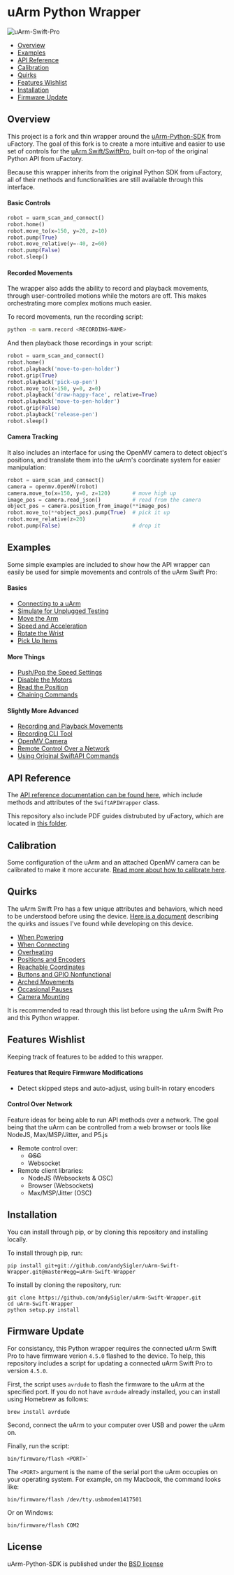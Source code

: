 # uArm Python Wrapper

![uArm-Swift-Pro](doc/uarm-swift-pro.jpg)

- [Overview](#overview)
- [Examples](#examples)
- [API Reference](#api-reference)
- [Calibration](#calibration)
- [Quirks](#quirks)
- [Features Wishlist](#features-wishlist)
- [Installation](#installation)
- [Firmware Update](#firmware-update)

## Overview

This project is a fork and thin wrapper around the [uArm-Python-SDK](https://github.com/uArm-Developer/uArm-Python-SDK) from uFactory. The goal of this fork is to create a more intuitive and easier to use set of controls for the [uArm Swift/SwiftPro](https://store.ufactory.cc/products/uarm), built on-top of the original Python API from uFactory.

Because this wrapper inherits from the original Python SDK from uFactory, all of their methods and functionalities are still available through this interface.

#### Basic Controls

```python
robot = uarm_scan_and_connect()
robot.home()
robot.move_to(x=150, y=20, z=10)
robot.pump(True)
robot.move_relative(y=-40, z=60)
robot.pump(False)
robot.sleep()
```

#### Recorded Movements

The wrapper also adds the ability to record and playback movements, through user-controlled motions while the motors are off. This makes orchestrating more complex motions much easier.

To record movements, run the recording script:

```bash
python -m uarm.record <RECORDING-NAME>
```

And then playback those recordings in your script:

```python
robot = uarm_scan_and_connect()
robot.home()
robot.playback('move-to-pen-holder')
robot.grip(True)
robot.playback('pick-up-pen')
robot.move_to(x=150, y=0, z=0)
robot.playback('draw-happy-face', relative=True)
robot.playback('move-to-pen-holder')
robot.grip(False)
robot.playback('release-pen')
robot.sleep()
```

#### Camera Tracking

It also includes an interface for using the OpenMV camera to detect object's positions, and translate them into the uArm's coordinate system for easier manipulation:

```python
robot = uarm_scan_and_connect()
camera = openmv.OpenMV(robot)
camera.move_to(x=150, y=0, z=120)       # move high up
image_pos = camera.read_json()          # read from the camera
object_pos = camera.position_from_image(**image_pos)
robot.move_to(**object_pos).pump(True)  # pick it up
robot.move_relative(z=20)
robot.pump(False)                       # drop it
```

## Examples

Some simple examples are included to show how the API wrapper can easily be used for simple movements and controls of the uArm Swift Pro:

#### Basics
- [Connecting to a uArm](examples/api-wrapper/connect.py)
- [Simulate for Unplugged Testing](examples/api-wrapper/simulate.py)
- [Move the Arm](examples/api-wrapper/move_arm.py)
- [Speed and Acceleration](examples/api-wrapper/speed_acceleration.py)
- [Rotate the Wrist](examples/api-wrapper/rotate_wrist.py)
- [Pick Up Items](examples/api-wrapper/pick_up.py)

#### More Things
- [Push/Pop the Speed Settings](examples/api-wrapper/speed_acceleration.py)
- [Disable the Motors](examples/api-wrapper/disable_motors.py)
- [Read the Position](examples/api-wrapper/position.py)
- [Chaining Commands](examples/api-wrapper/command_chaining.py)

#### Slightly More Advanced
- [Recording and Playback Movements](examples/api-wrapper/record.py)
- [Recording CLI Tool](uarm/record/README.md)
- [OpenMV Camera](examples/api-wrapper/openmv_camera.py)
- [Remote Control Over a Network](uarm/remote/README.md)
- [Using Original SwiftAPI Commands](examples/api-wrapper/original_swift_api.py)

## API Reference

The [API reference documentation can be found here](doc/api/swift_api_wrapper.md), which include methods and attributes of the `SwiftAPIWrapper` class.

This repository also include PDF guides distrubuted by uFactory, which are located in [this folder](doc/manuals).

## Calibration

Some configuration of the uArm and an attached OpenMV camera can be calibrated to make it more accurate. [Read more about how to calibrate here](./CALIBRATION.md).

## Quirks

The uArm Swift Pro has a few unique attributes and behaviors, which need to be understood before using the device. [Here is a document](./QUIRKS.md) describing the quirks and issues I've found while developing on this device.

- [When Powering](./QUIRKS.md#when-powering)
- [When Connecting](./QUIRKS.md#when-connecting)
- [Overheating](./QUIRKS.md#overheating)
- [Positions and Encoders](./QUIRKS.md#positions-and-encoders)
- [Reachable Coordinates](./QUIRKS.md#reachable-coordinates)
- [Buttons and GPIO Nonfunctional](./QUIRKS.md#buttons-and-gpio-nonfunctional)
- [Arched Movements](./QUIRKS.md#arched-movements)
- [Occasional Pauses](./QUIRKS.md#occasional-pauses)
- [Camera Mounting](./QUIRKS.md#camera-mounting)

It is recommended to read through this list before using the uArm Swift Pro and this Python wrapper.

## Features Wishlist

Keeping track of features to be added to this wrapper.

#### Features that Require Firmware Modifications

- Detect skipped steps and auto-adjust, using built-in rotary encoders

#### Control Over Network

Feature ideas for being able to run API methods over a network. The goal being that the uArm can be controlled from a web browser or tools like NodeJS, Max/MSP/Jitter, and P5.js

- Remote control over:
    - ~~OSC~~
    - Websocket
- Remote client libraries:
    - NodeJS (Websockets & OSC)
    - Browser (Websockets)
    - Max/MSP/Jitter (OSC)

## Installation

You can install through pip, or by cloning this repository and installing locally.

To install through pip, run:
```
pip install git+git://github.com/andySigler/uArm-Swift-Wrapper.git@master#egg=uArm-Swift-Wrapper
```

To install by cloning the repository, run:
```
git clone https://github.com/andySigler/uArm-Swift-Wrapper.git
cd uArm-Swift-Wrapper
python setup.py install
```

## Firmware Update

For consistancy, this Python wrapper requires the connected uArm Swift Pro to have firmware verion `4.5.0` flashed to the device. To help, this repository includes a script for updating a connected uArm Swift Pro to version `4.5.0`.

First, the script uses `avrdude` to flash the firmware to the uArm at the specified port. If you do not have `avrdude` already installed, you can install using Homebrew as follows:

```
brew install avrdude
```

Second, connect the uArm to your computer over USB and power the uArm on.

Finally, run the script:

```
bin/firmware/flash <PORT>`
```

The `<PORT>` argument is the name of the serial port the uArm occupies on your operating system. For example, on my Macbook, the command looks like:

```
bin/firmware/flash /dev/tty.usbmodem1417501
```

Or on Windows:

```
bin/firmware/flash COM2
```

## License
uArm-Python-SDK is published under the [BSD license](https://en.wikipedia.org/wiki/BSD_licenses)
